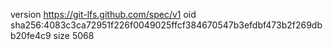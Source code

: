 version https://git-lfs.github.com/spec/v1
oid sha256:4083c3ca72951f226f0049025ffcf384670547b3efdbf473b2f269dbb20fe4c9
size 5068
